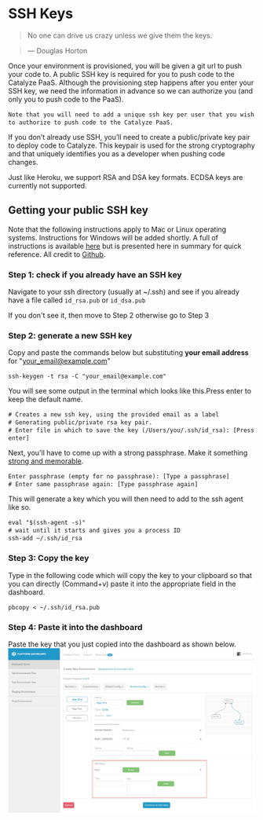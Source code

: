 # SSH Keys

> No one can drive us crazy unless we give them the keys.

> — Douglas Horton

Once your environment is provisioned, you will be given a git url to push your code to. A public SSH key is required for you to push code to the Catalyze PaaS. Although the provisioning step happens after you enter your SSH key, we need the information in advance so we can authorize you (and only you to push code to the PaaS).

```
Note that you will need to add a unique ssh key per user that you wish to authorize to push code to the Catalyze PaaS.
```

If you don’t already use SSH, you’ll need to create a public/private key pair to deploy code to Catalyze. This keypair is used for the strong cryptography and that uniquely identifies you as a developer when pushing code changes.

Just like Heroku, we support RSA and DSA key formats. ECDSA keys are currently not supported.

## Getting your public SSH key
Note that the following instructions apply to Mac or Linux operating systems. Instructions for Windows will be added shortly. A full of instructions is available [here](https://help.github.com/articles/generating-ssh-keys) but is presented here in summary for quick reference. All credit to [Github](http://www.github.com).

### Step 1: check if you already have an SSH key
Navigate to your ssh directory (usually at ~/.ssh) and see if you already have a file called `id_rsa.pub` or `id_dsa.pub`

If you don't see it, then move to Step 2 otherwise go to Step 3

### Step 2: generate a new SSH key
Copy and paste the commands below but substituting **your email address** for "your_email@example.com"

```
ssh-keygen -t rsa -C "your_email@example.com"
```

You will see some output in the terminal which looks like this.Press enter to keep the default name.

```
# Creates a new ssh key, using the provided email as a label
# Generating public/private rsa key pair.
# Enter file in which to save the key (/Users/you/.ssh/id_rsa): [Press enter]
```

Next, you'll have to come up with a strong passphrase. Make it something [strong and memorable](http://xkcd.com/936/).

```
Enter passphrase (empty for no passphrase): [Type a passphrase]
# Enter same passphrase again: [Type passphrase again]
```

This will generate a key which you will then need to add to the ssh agent like so.

```
eval "$(ssh-agent -s)"
# wait until it starts and gives you a process ID
ssh-add ~/.ssh/id_rsa
```

### Step 3: Copy the key
Type in the following code which will copy the key to your clipboard so that you can directly (Command+v) paste it into the appropriate field in the dashboard.

```
pbcopy < ~/.ssh/id_rsa.pub
```

### Step 4: Paste it into the dashboard
Paste the key that you just copied into the dashboard as shown below.
![Paste the SSH key here](../pics/ssh.key.jpg)

